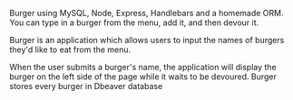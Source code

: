 
 Burger using  MySQL, Node, Express, Handlebars and a homemade ORM. You can type in a burger from the menu, add it, and then devour it.

 Burger is an application which allows users to input the names of burgers they'd like to eat from the menu.

When the user submits a burger's name, the application will display the burger on the left side of the page while it waits to be devoured.
 Burger stores every burger in Dbeaver database
